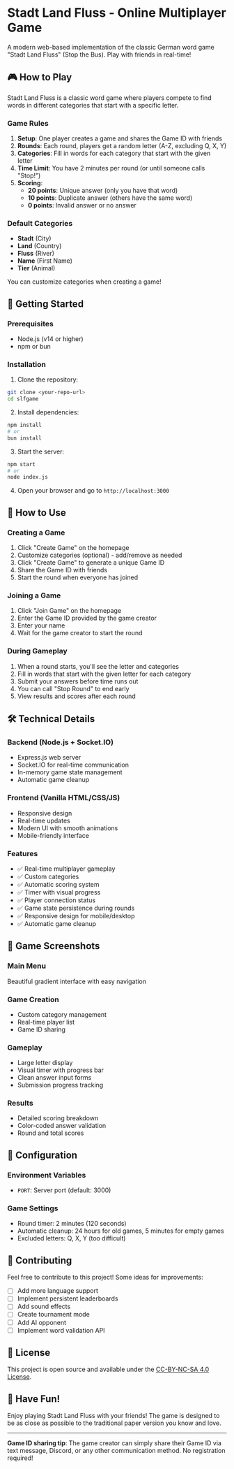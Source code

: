 # Stadt Land Fluss - Online Multiplayer Game

A modern web-based implementation of the classic German word game "Stadt Land Fluss" (Stop the Bus). Play with friends in real-time!

## 🎮 How to Play

Stadt Land Fluss is a classic word game where players compete to find words in different categories that start with a specific letter.

### Game Rules

1. **Setup**: One player creates a game and shares the Game ID with friends
2. **Rounds**: Each round, players get a random letter (A-Z, excluding Q, X, Y)
3. **Categories**: Fill in words for each category that start with the given letter
4. **Time Limit**: You have 2 minutes per round (or until someone calls "Stop!")
5. **Scoring**:
   - **20 points**: Unique answer (only you have that word)
   - **10 points**: Duplicate answer (others have the same word)
   - **0 points**: Invalid answer or no answer

### Default Categories
- **Stadt** (City)
- **Land** (Country)
- **Fluss** (River)
- **Name** (First Name)
- **Tier** (Animal)

You can customize categories when creating a game!

## 🚀 Getting Started

### Prerequisites
- Node.js (v14 or higher)
- npm or bun

### Installation

1. Clone the repository:
```bash
git clone <your-repo-url>
cd slfgame
```

2. Install dependencies:
```bash
npm install
# or
bun install
```

3. Start the server:
```bash
npm start
# or
node index.js
```

4. Open your browser and go to `http://localhost:3000`

## 🎯 How to Use

### Creating a Game
1. Click "Create Game" on the homepage
2. Customize categories (optional) - add/remove as needed
3. Click "Create Game" to generate a unique Game ID
4. Share the Game ID with friends
5. Start the round when everyone has joined

### Joining a Game
1. Click "Join Game" on the homepage
2. Enter the Game ID provided by the game creator
3. Enter your name
4. Wait for the game creator to start the round

### During Gameplay
1. When a round starts, you'll see the letter and categories
2. Fill in words that start with the given letter for each category
3. Submit your answers before time runs out
4. You can call "Stop Round" to end early
5. View results and scores after each round

## 🛠 Technical Details

### Backend (Node.js + Socket.IO)
- Express.js web server
- Socket.IO for real-time communication
- In-memory game state management
- Automatic game cleanup

### Frontend (Vanilla HTML/CSS/JS)
- Responsive design
- Real-time updates
- Modern UI with smooth animations
- Mobile-friendly interface

### Features
- ✅ Real-time multiplayer gameplay
- ✅ Custom categories
- ✅ Automatic scoring system
- ✅ Timer with visual progress
- ✅ Player connection status
- ✅ Game state persistence during rounds
- ✅ Responsive design for mobile/desktop
- ✅ Automatic game cleanup

## 🎨 Game Screenshots

### Main Menu
Beautiful gradient interface with easy navigation

### Game Creation
- Custom category management
- Real-time player list
- Game ID sharing

### Gameplay
- Large letter display
- Visual timer with progress bar
- Clean answer input forms
- Submission progress tracking

### Results
- Detailed scoring breakdown
- Color-coded answer validation
- Round and total scores

## 🔧 Configuration

### Environment Variables
- `PORT`: Server port (default: 3000)

### Game Settings
- Round timer: 2 minutes (120 seconds)
- Automatic cleanup: 24 hours for old games, 5 minutes for empty games
- Excluded letters: Q, X, Y (too difficult)

## 🤝 Contributing

Feel free to contribute to this project! Some ideas for improvements:

- [ ] Add more language support
- [ ] Implement persistent leaderboards
- [ ] Add sound effects
- [ ] Create tournament mode
- [ ] Add AI opponent
- [ ] Implement word validation API

## 📝 License

This project is open source and available under the [CC-BY-NC-SA 4.0 License](LICENSE).

## 🎉 Have Fun!

Enjoy playing Stadt Land Fluss with your friends! The game is designed to be as close as possible to the traditional paper version you know and love.

---

**Game ID sharing tip**: The game creator can simply share their Game ID via text message, Discord, or any other communication method. No registration required!

